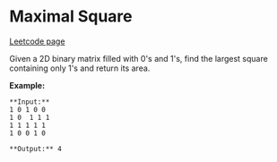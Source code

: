 # Maximal Square
[Leetcode page](https://leetcode.com/problems/maximal-square/description)

Given a 2D binary matrix filled with 0's and 1's, find the largest square
containing only 1's and return its area.

**Example:**

    
    
    **Input:**
    1 0 1 0 0
    1 0  1 1 1
    1 1 1 1 1
    1 0 0 1 0
    
    **Output:** 4
    

